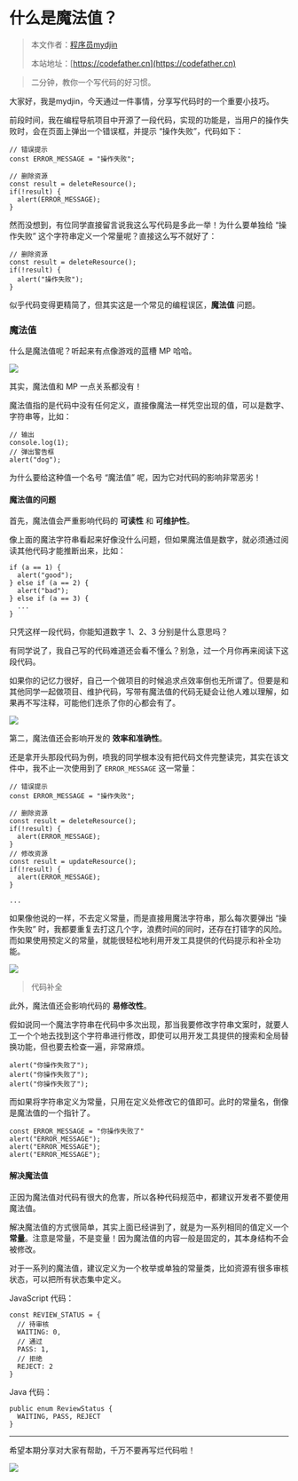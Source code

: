 # 什么是魔法值？

> 本文作者：[程序员mydjin](https://yuyuanweb.feishu.cn/wiki/Abldw5WkjidySxkKxU2cQdAtnah)
>
> 本站地址：[https://codefather.cn](https://codefather.cn)

> 二分钟，教你一个写代码的好习惯。

大家好，我是mydjin，今天通过一件事情，分享写代码时的一个重要小技巧。

前段时间，我在编程导航项目中开源了一段代码，实现的功能是，当用户的操作失败时，会在页面上弹出一个错误框，并提示 “操作失败”，代码如下：

```
// 错误提示
const ERROR_MESSAGE = "操作失败";

// 删除资源
const result = deleteResource(); 
if(!result) {
  alert(ERROR_MESSAGE);
}
```

然而没想到，有位同学直接留言说我这么写代码是多此一举！为什么要单独给 “操作失败” 这个字符串定义一个常量呢？直接这么写不就好了：

```
// 删除资源
const result = deleteResource(); 
if(!result) {
  alert("操作失败");
}
```

似乎代码变得更精简了，但其实这是一个常见的编程误区，**魔法值** 问题。

### 魔法值

什么是魔法值呢？听起来有点像游戏的蓝槽 MP 哈哈。

![](https://pic.yupi.icu/5563/202311071356325.jpeg)

其实，魔法值和 MP 一点关系都没有！

魔法值指的是代码中没有任何定义，直接像魔法一样凭空出现的值，可以是数字、字符串等，比如：

```
// 输出
console.log(1);
// 弹出警告框
alert("dog");
```

为什么要给这种值一个名号 “魔法值” 呢，因为它对代码的影响非常恶劣！

#### 魔法值的问题

首先，魔法值会严重影响代码的 **可读性** 和 **可维护性**。

像上面的魔法字符串看起来好像没什么问题，但如果魔法值是数字，就必须通过阅读其他代码才能推断出来，比如：

```
if (a == 1) {
  alert("good");
} else if (a == 2) {
  alert("bad");
} else if (a == 3) {
  ...
}
```

只凭这样一段代码，你能知道数字 1、2、3 分别是什么意思吗？

有同学说了，我自己写的代码难道还会看不懂么？别急，过一个月你再来阅读下这段代码。

如果你的记忆力很好，自己一个做项目的时候追求点效率倒也无所谓了。但要是和其他同学一起做项目、维护代码，写带有魔法值的代码无疑会让他人难以理解，如果再不写注释，可能他们连杀了你的心都会有了。

![](https://pic.yupi.icu/5563/202311071356317.jpeg)

第二，魔法值还会影响开发的 **效率和准确性**。

还是拿开头那段代码为例，喷我的同学根本没有把代码文件完整读完，其实在该文件中，我不止一次使用到了 `ERROR_MESSAGE` 这一常量：

```
// 错误提示
const ERROR_MESSAGE = "操作失败";

// 删除资源
const result = deleteResource(); 
if(!result) {
  alert(ERROR_MESSAGE);
}
// 修改资源
const result = updateResource(); 
if(!result) {
  alert(ERROR_MESSAGE);
}

...
```

如果像他说的一样，不去定义常量，而是直接用魔法字符串，那么每次要弹出 “操作失败” 时，我都要重复去打这几个字，浪费时间的同时，还存在打错字的风险。而如果使用预定义的常量，就能很轻松地利用开发工具提供的代码提示和补全功能。

![](https://pic.yupi.icu/5563/202311071356477.png)

> 代码补全

此外，魔法值还会影响代码的 **易修改性**。

假如说同一个魔法字符串在代码中多次出现，那当我要修改字符串文案时，就要人工一个个地去找到这个字符串进行修改，即使可以用开发工具提供的搜索和全局替换功能，但也要去检查一遍，非常麻烦。

```
alert("你操作失败了");
alert("你操作失败了");
alert("你操作失败了");
```

而如果将字符串定义为常量，只用在定义处修改它的值即可。此时的常量名，倒像是魔法值的一个指针了。

```
const ERROR_MESSAGE = "你操作失败了"
alert("ERROR_MESSAGE");
alert("ERROR_MESSAGE");
alert("ERROR_MESSAGE");
```

#### 解决魔法值

正因为魔法值对代码有很大的危害，所以各种代码规范中，都建议开发者不要使用魔法值。

解决魔法值的方式很简单，其实上面已经讲到了，就是为一系列相同的值定义一个 **常量**。注意是常量，不是变量！因为魔法值的内容一般是固定的，其本身结构不会被修改。

对于一系列的魔法值，建议定义为一个枚举或单独的常量类，比如资源有很多审核状态，可以把所有状态集中定义。

JavaScript 代码：

```
const REVIEW_STATUS = {
  // 待审核
  WAITING: 0,
  // 通过
  PASS: 1,
  // 拒绝
  REJECT: 2
}
```

Java 代码：

```
public enum ReviewStatus {
  WAITING, PASS, REJECT
}
```



------

希望本期分享对大家有帮助，千万不要再写烂代码啦！

![](https://pic.yupi.icu/5563/202311071356614.png)